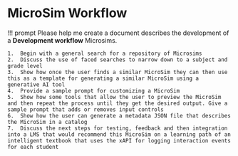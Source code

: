 # MicroSim Workflow

!!! prompt
    Please help me create a document describes the development of a **Development workflow** Microsims.

    1.  Begin with a general search for a repository of Microsims
    2.  Discuss the use of faced searches to narrow down to a subject and grade level
    3.  Show how once the user finds a similar MicroSim they can then use this as a template for generating a similar MicroSim using a generative AI tool
    4.  Provide a sample prompt for customizing a MicroSim
    5.  Show how some tools that allow the user to preview the MicroSim and then repeat the process until they get the desired output. Give a sample prompt that adds or removes input controls
    6.  Show how the user can generate a metadata JSON file that describes the MicroSim in a catalog
    7.  Discuss the next steps for testing, feedback and then integration into a LMS that would recommend this MicroSim on a learning path of an intelligent textbook that uses the xAPI for logging interaction events for each student
